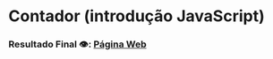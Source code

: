 # Contador (introdução JavaScript)

### Resultado Final 👁️:  [Página Web](https://github.com/thewillian/Contador.git)